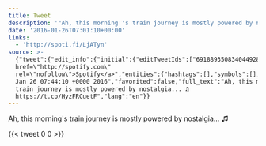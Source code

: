 ```yaml
---
title: Tweet
description: '"Ah, this morning''s train journey is mostly powered by nostalgia... ♫ "'
date: '2016-01-26T07:01:10+00:00'
links:
  - 'http://spoti.fi/LjATyn'
source: >-
  {"tweet":{"edit_info":{"initial":{"editTweetIds":["691889350834044928"],"editableUntil":"2016-01-26T08:44:10.578Z","editsRemaining":"5","isEditEligible":true}},"retweeted":false,"source":"<a
  href=\"http://spotify.com\"
  rel=\"nofollow\">Spotify</a>","entities":{"hashtags":[],"symbols":[],"user_mentions":[],"urls":[{"url":"https://t.co/HyzFRCuetF","expanded_url":"http://spoti.fi/LjATyn","display_url":"spoti.fi/LjATyn","indices":["69","92"]}]},"display_text_range":["0","92"],"favorite_count":"0","id_str":"691889350834044928","truncated":false,"retweet_count":"0","id":"691889350834044928","possibly_sensitive":false,"created_at":"Tue
  Jan 26 07:44:10 +0000 2016","favorited":false,"full_text":"Ah, this morning's
  train journey is mostly powered by nostalgia... ♫
  https://t.co/HyzFRCuetF","lang":"en"}}
---
```

Ah, this morning's train journey is mostly powered by nostalgia... ♫ 
    
{{< tweet 0 0 >}}
    
